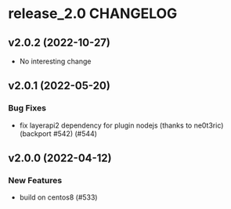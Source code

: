 # release_2.0 CHANGELOG

## v2.0.2 (2022-10-27)

- No interesting change

## v2.0.1 (2022-05-20)

### Bug Fixes

- fix layerapi2 dependency for plugin nodejs (thanks to ne0t3ric) (backport #542) (#544)

## v2.0.0 (2022-04-12)

### New Features

- build on centos8 (#533)


